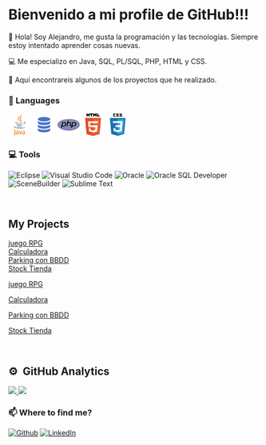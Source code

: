 <h1><width="30"/> Bienvenido a mi profile de GitHub!!!</h1>

<p>👋 Hola! Soy Alejandro, me gusta la programación y las tecnologías. Siempre estoy intentado aprender cosas nuevas.</p>
<p>💻 Me especializo en Java, SQL, PL/SQL, PHP, HTML y CSS.</p>
<p>🎯 Aquí encontrareis algunos de los proyectos que he realizado.</p>


<h3>🚀 Languages</h3>
<p>
  <code><img height="45" src="https://raw.githubusercontent.com/github/explore/80688e429a7d4ef2fca1e82350fe8e3517d3494d/topics/java/java.png"></code>
  <code><img height="45" src="https://raw.githubusercontent.com/github/explore/80688e429a7d4ef2fca1e82350fe8e3517d3494d/topics/sql/sql.png"></code>
  <code><img height="45" src="https://raw.githubusercontent.com/github/explore/80688e429a7d4ef2fca1e82350fe8e3517d3494d/topics/php/php.png"></code>
  <code><img height="45" src="https://raw.githubusercontent.com/github/explore/80688e429a7d4ef2fca1e82350fe8e3517d3494d/topics/html/html.png"></code>
  <code><img height="45" src="https://raw.githubusercontent.com/github/explore/80688e429a7d4ef2fca1e82350fe8e3517d3494d/topics/css/css.png"></code>
</p>

<h3>💻 Tools</h3>

 ![Eclipse](https://img.shields.io/badge/Eclipse-FE7A16.svg?style=for-the-badge&logo=Eclipse&logoColor=white)
 ![Visual Studio Code](https://img.shields.io/badge/Visual%20Studio%20Code-0078d7.svg?style=for-the-badge&logo=visual-studio-code&logoColor=white)
 ![Oracle](https://img.shields.io/badge/Oracle-F80000?style=for-the-badge&logo=oracle&logoColor=white)
 ![Oracle SQL Developer](https://img.shields.io/badge/Oracle%20SQL%20Developer-59666C?style=for-the-badge&logo=Oracle-SQL-Developer&logoColor=white)
 ![SceneBuilder](https://img.shields.io/badge/SceneBuilder-FE7A16.svg?style=for-the-badge&logo=SceneBuilder&logoColor=white)
 ![Sublime Text](https://img.shields.io/badge/sublime_text-%23575757.svg?style=for-the-badge&logo=sublime-text&logoColor=important)
<p></p><br>

 ## My Projects

 [juego RPG](https://github.com/Alexdev-01/Calculadora)<br>
 [Calculadora](https://github.com/Alexdev-01/Calculadora)<br>
 [Parking con BBDD](https://github.com/Alexdev-01/Parking_BBDD)<br>
 [Stock Tienda](https://github.com/Alexdev-01/Stock_Tienda)<br>

 [juego RPG](https://github.com/Alexdev-01/Calculadora)
 
 [Calculadora](https://github.com/Alexdev-01/Calculadora)
 
 [Parking con BBDD](https://github.com/Alexdev-01/Parking_BBDD)
 
 [Stock Tienda](https://github.com/Alexdev-01/Stock_Tienda)

 <p></p><br>


## ⚙️ &nbsp;GitHub Analytics
<a href="https://github.com/Alexdev-01">
  <img height="180em" src="https://github-readme-stats-eight-theta.vercel.app/api?username=Alexdev-01&show_icons=true&theme=algolia&include_all_commits=true&count_private=true"/>
  <img height="180em" src="https://github-readme-stats-eight-theta.vercel.app/api/top-langs/?username=Alexdev-01&layout=compact&langs_count=8&theme=algolia"/>
</a>


<h3>📫 Where to find me?</h3>
<p>
  <a href="https://github.com/Alexdev-01" target="_blank"><img alt="Github" src="https://img.shields.io/badge/GitHub-%2312100E.svg?&style=for-the-badge&logo=Github&logoColor=white" /></a>
  <a href="https://www.linkedin.com/in/alejandro-collado-severiano-721603aa/" target="_blank"><img alt="LinkedIn" src="https://img.shields.io/badge/linkedin-%230077B5.svg?&style=for-the-badge&logo=linkedin&logoColor=white" /></a>
</p>
